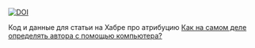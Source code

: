 [![DOI](https://zenodo.org/badge/DOI/10.5281/zenodo.13283125.svg)](https://doi.org/10.5281/zenodo.13283125)

Код и данные для статьи на Хабре про атрибуцию [Как на самом деле определять автора с помощью компьютера?](https://habr.com/ru/articles/834912/)
